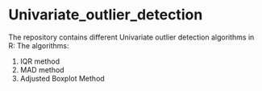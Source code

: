 # Univariate_outlier_detection
The repository contains different Univariate outlier detection algorithms in R: 
The algorithms: 
1. IQR method 
2. MAD method 
3. Adjusted Boxplot Method 
